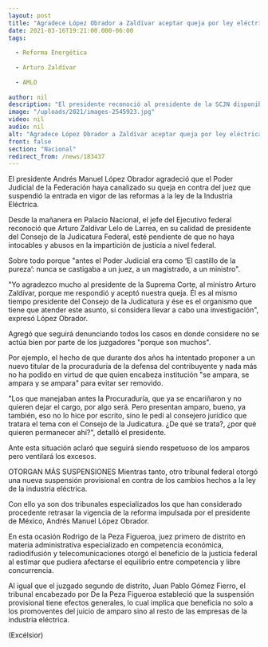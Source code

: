 ```yaml
---
layout: post
title: "Agradece López Obrador a Zaldívar aceptar queja por ley eléctrica"
date: 2021-03-16T19:21:00.000-06:00
tags:
  
  - Reforma Energética
  
  - Arturo Zaldívar
  
  - AMLO
  
author: nil
description: "El presidente reconoció al presidente de la SCJN disponibilidad para evitar abusos en impartición de justicia; busca se indague actuación de juez que suspendió ley"
image: "/uploads/2021/images-2545923.jpg"
video: nil
audio: nil
alt: "Agradece López Obrador a Zaldívar aceptar queja por ley eléctrica"
front: false
section: "Nacional"
redirect_from: /news/183437
---
```


El presidente Andrés Manuel López Obrador agradeció que el Poder Judicial de la Federación haya canalizado su queja en contra del juez que suspendió la entrada en vigor de las reformas a la ley de la Industria Eléctrica. 

Desde la mañanera en Palacio Nacional, el jefe del Ejecutivo federal reconoció que Arturo Zaldívar Lelo de Larrea, en su calidad de presidente del Consejo de la Judicatura Federal, esté pendiente de que no haya intocables y abusos en la impartición de justicia a nivel federal.

Sobre todo porque "antes el Poder Judicial era como ‘El castillo de la pureza’: nunca se castigaba a un juez, a un magistrado, a un ministro".

"Yo agradezco mucho al presidente de la Suprema Corte, al ministro Arturo Zaldívar, porque me respondió y aceptó nuestra queja. Él es al mismo tiempo presidente del Consejo de la Judicatura y ése es el organismo que tiene que atender este asunto, si considera llevar a cabo una investigación", expresó López Obrador.

Agregó que seguirá denunciando todos los casos en donde considere no se actúa bien por parte de los juzgadores "porque son muchos".

Por ejemplo, el hecho de que durante dos años ha intentado proponer a un nuevo titular de la procuraduría de la defensa del contribuyente y nada más no ha podido en virtud de que quien encabeza institución "se ampara, se ampara y se ampara" para evitar ser removido.

"Los que manejaban antes la Procuraduría, que ya se encariñaron y no quieren dejar el cargo, por algo será. Pero presentan amparo, bueno, ya también, eso no lo hice por escrito, sino le pedí al consejero jurídico que tratara el tema con el Consejo de la Judicatura. ¿De qué se trata?, ¿por qué quieren permanecer ahí?", detalló el presidente.

Ante esta situación aclaró que seguirá siendo respetuoso de los amparos pero ventilará los excesos.

OTORGAN MÁS SUSPENSIONES 
Mientras tanto, otro tribunal federal otorgó una nueva suspensión provisional en contra de los cambios hechos a la ley de la industria eléctrica.

Con ello ya son dos tribunales especializados los que han considerado procedente retrasar la vigencia de la reforma impulsada por el presidente de México, Andrés Manuel López Obrador. 

En esta ocasión Rodrigo de la Peza Figueroa, juez primero de distrito en materia administrativa especializado en competencia económica, radiodifusión y telecomunicaciones otorgó el beneficio de la justicia federal al estimar que pudiera afectarse el equilibrio entre competencia y libre concurrencia.

Al igual que el juzgado segundo de distrito, Juan Pablo Gómez Fierro, el tribunal encabezado por De la Peza Figueroa estableció que la suspensión provisional tiene efectos generales, lo cual implica que beneficia no solo a los promoventes del juicio de amparo sino al resto de las empresas de la industria eléctrica. 

(Excélsior)